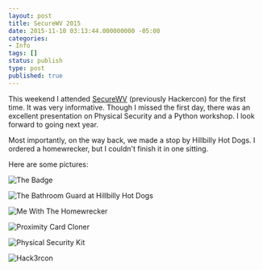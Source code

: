```yaml
---
layout: post
title: SecureWV 2015
date: 2015-11-10 03:13:44.000000000 -05:00
categories:
- Info
tags: []
status: publish
type: post
published: true
---
```


This weekend I attended [SecureWV](http://securewv.com/) (previously Hackercon) for the first time.  It was very informative.  Though I missed the first day, there was an excellent presentation on Physical Security and a Python workshop.  I look forward to going next year.

Most importantly, on the way back, we made a stop by Hillbilly Hot Dogs.  I ordered a homewrecker, but I couldn't finish it in one sitting.

Here are some pictures:

![The Badge](/assets/images/20151108_101347.jpg)


![The Bathroom Guard at Hillbilly Hot Dogs](/assets/images/20151108_105813.jpg)


![Me With The Homewrecker](/assets/images/20151108_111933.jpg)


![Proximity Card Cloner](/assets/images/20151107_162054.jpg)


![Physical Security Kit](/assets/images/20151107_162105.jpg)


![Hack3rcon](/assets/images/20151108_073008.jpg)
